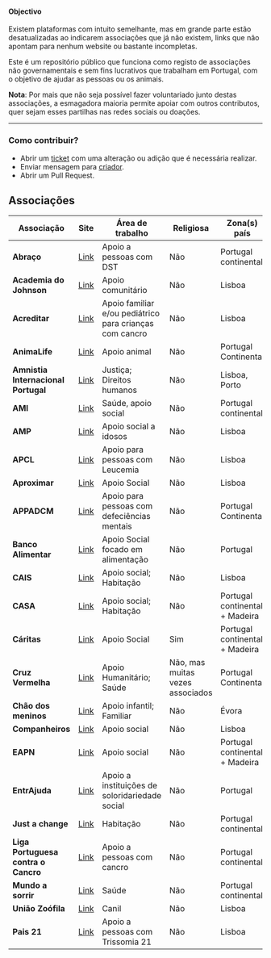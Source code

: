 #### Objectivo

Existem plataformas com intuito semelhante, mas em grande parte estão desatualizadas ao indicarem associações que já não existem, links que não apontam para nenhum website ou bastante incompletas.

Este é um repositório público que funciona como registo de associações não governamentais e sem fins lucrativos que trabalham em Portugal, com o objetivo de ajudar as pessoas ou os animais.

**Nota**: Por mais que não seja possível fazer voluntariado junto destas associações, a esmagadora maioria permite apoiar com outros contributos, quer sejam esses partilhas nas redes sociais ou doações.

---

### Como contribuir?

- Abrir um [ticket](https://github.com/ElMassas/community-work/issues) com uma alteração ou adição que é necessária realizar.
- Enviar mensagem para [criador](https://www.instagram.com/el.massas/).
- Abrir um Pull Request.

## Associações

| Associação | Site | Área de trabalho |  Religiosa | Zona(s) país
|------|--------|---------|---------| ---------|
| **Abraço** | [Link](https://www.academiadojohnson.com/como-ajudar) | Apoio a pessoas com DST | Não | Portugal continental
| **Academia do Johnson** | [Link](https://www.academiadojohnson.com/como-ajudar) | Apoio comunitário | Não | Lisboa
| **Acreditar** | [Link](https://www.acreditar.org.pt/pt/base1/26) | Apoio familiar e/ou pediátrico para crianças com cancro | Não | Lisboa
| **AnimaLife** | [Link](https://animalife.pt/pt/voluntario/) | Apoio animal | Não | Portugal Continental
| **Amnistia Internacional Portugal** | [Link](https://www.amnistia.pt/tornar-me-ativista-ou-voluntario/) | Justiça; Direitos humanos | Não | Lisboa, Porto
| **AMI** | [Link](https://ami.org.pt/como-ajudar/) | Saúde, apoio social | Não | Portugal continental
| **AMP** | [Link](https://mpmv.pt/como-ajudar/voluntariado/) | Apoio social a idosos | Não | Lisboa
| **APCL** | [Link](https://www.apcl.pt/pt/como-ajudar/seja-voluntario-da-apcl) | Apoio para pessoas com Leucemia | Não | Lisboa
| **Aproximar** | [Link](https://www.aproximar.pt/voluntariado-aproximar.html) | Apoio Social | Não | Lisboa
| **APPADCM** | [Link](https://appacdm-lisboa.pt/ser-voluntario/) | Apoio para pessoas com defeciências mentais | Não | Portugal Continental
| **Banco Alimentar** | [Link](https://www.bancoalimentar.pt/quero-ser-voluntario/) | Apoio Social focado em alimentação | Não | Portugal
|**CAIS** | [Link](https://www.cais.pt/voluntarios/) | Apoio social; Habitação | Não | Lisboa
|**CASA** | [Link](https://casa-apoioaosemabrigo.org/) | Apoio social; Habitação | Não | Portugal continental + Madeira
|**Cáritas** | [Link](https://caritas.pt/voluntariado/) | Apoio Social | Sim | Portugal continental + Madeira
| **Cruz Vermelha** | [Link](https://www.cruzvermelha.pt/voluntariado.html) | Apoio Humanitário; Saúde | Não, mas muitas vezes associados | Portugal Continental
| **Chão dos meninos** | [Link](https://www.chaodosmeninos.pt/areas-de-apoio-e-atividades/) | Apoio infantil; Familiar | Não | Évora
| **Companheiros** | [Link](https://companheiro.org/wp/voluntariado/) | Apoio social | Não | Lisboa
| **EAPN** | [Link](https://www.eapn.pt/quem-somos/voluntariado/) | Apoio social | Não | Portugal continental + Madeira
| **EntrAjuda** | [Link](https://www.entrajuda.pt/) | Apoio a instituições de soloridariedade social | Não | Portugal 
| **Just a change** | [Link](https://justachange.pt/en/volunteers/) | Habitação | Não | Portugal continental
| **Liga Portuguesa contra o Cancro** | [Link](https://www.ligacontracancro.pt/como-voluntario/) | Apoio a pessoas com cancro | Não | Portugal continental
| **Mundo a sorrir** | [Link](https://www.mundoasorrir.org/pt/voluntarios) | Saúde | Não | Portugal continental
| **União Zoófila** | [Link](https://www.uniaozoofila.org/en/ajudar/) | Canil | Não | Lisboa
| **Pais 21** | [Link](https://pais21.pt/) | Apoio a pessoas com Trissomia 21 | Não | Lisboa

<!--START_SECTION:data-->
<!--END_SECTION:data-->